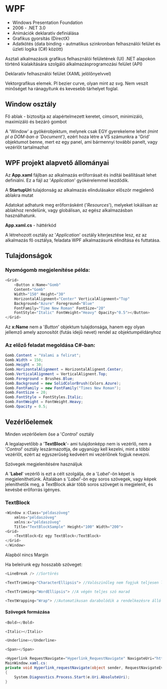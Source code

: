 # WPF
- Windows Presentation Foundation
- 2006 - .NET 3.0
- Animációk deklaratív definiálása
- Grafikus gyorsítás (DirectX)
- Adatkötés (data binding - autmatikus szinkronban felhasználói felület és üzleti logika (C#) között)

Asztali alkalmazások grafikus felhasználói felületének (UI) .NET alapokon történő kialakítására szolgáló alkalmazásprogramozási felület (API)

Deklaratív felhasználói felület (XAML jelölőnyelvvel)

Vektorgrafikus elemek. Pl bezier curve, olyan mint az svg. Nem veszít minőséget ha ránagyítunk és kevesebb tárhelyet foglal.

## Window osztály
Fő ablak - biztosítja az alapértelmezett keretet, címsort, minimizáló, maximizáló és bezáró gombot

A 'Window' a gyökérobjektum, melynek csak EGY gyerekeleme lehet *(mint pl a DOM-ban a 'Document')*, ezért hoza létre a VS számunkra a 'Grid' objektumot benne, mert ez egy panel, ami bármennyi további panelt, vagy vezérlőt tartalmazhat

## WPF projekt alapvető állományai
Az **App.xaml** fájlban az alkalmazás erőforrásait és indítái beállításait lehet definiálni. Ez a fájl az '*Application*' gyökérelemmel kezdődik.

A **StartupUri** tulajdonság az alkalmazás elindulásakor először megjelenő ablakra mutat

Adatokat adhatunk meg erőforrásként ('*Resources*'), melyeket lokálisan az ablakhoz rendelünk, vagy globálisan, az egész alkalmazásban használhatunk.

**App.xaml.cs** - háttérkód

A létrehozott osztály az '*Application*' osztály kiterjesztése lesz, ez az alkalmazás fő osztálya, feladata WPF alkalmazásunk elindítása és futtatása.

## Tulajdonságok
### Nyomógomb megjelenítése példa:
```cs
<Grid>
    <Button x:Name="Gomb"
    Content="Gomb"
    Width="150" Height="30"
    HorizontalAlignment="Center" VerticalAlignment="Top"
    Background="Azure" Foreground="Blue"
    FontFamily="Time New Roman" FontSize="20"
    FontStyle="Italic" FontWeight="Heavy" Opacity="0.5"></Button>
</Grid>
```
Az **x:Name** nem a '*Button*' objektum tulajdonsága, hanem egy olyan jellemző amely azonosítót (futás idejű nevet) rendel az objektumpéldányhoz

### Az előző feladat megoldása C#-ban:
```cs
Gomb.Content = "Valami a felirat";
Gomb.Width = 150;
Gomb.Height = 30;
Gomb.HorizontalAlignment = HorizontalAlignent.Center;
Gomb.VerticalAlignment = VerticalAlignent.Top;
Gomb.Foreground = Brushes.Blue;
Gomb.Background = new SolidColorBrush(Colors.Azure);
Gomb.FontFamily = new FontFamily("Times New Roman");
Gomb.FontSize = 20;
Gomb.FontStyle = FontStyles.Italic;
Gomb.FontWeight = FontWeight.Heavy;
Gomb.Opacity = 0.5;
```

## Vezérlőelemek
Minden vezérlőelem őse a '*Control*' osztály

A legalapvetőbb a '**TextBlock**'- ami tulajdonképp nem is vezérlő, nem a '*Control*' osztály leszármazottja, de ugyanúgy kell kezelni, mint a többi vezérlőt, ezért az egyszerűség kedvéért mi vezérlőnek fogjuk nevezni. 

Szövegek megjelenítésére használjuk

A '**Label**' vezérlő is ezt a célt szolgálja, de a '*Label*'-ön képet is megjeleníthetünk. Általában s '*Label*'-ön egy soros szövegek, vagy képek jeleníthetők meg, a TextBlock akár több soros szöveget is megjelenít, és kevésbé erőforrás igényes.

### TextBlock
```cs
<Window x:Class="példaszöveg"
    xmlns="példaszöveg"
    xmlns:x="példaszöveg"
    Title="TextBlockSample" Height="100" Width="200">
<Grid>
    <TextBlock>Ez egy TextBlock</TextBlock>
</Grid>
</Window>
```
Alapból nincs Margin

Ha beleírunk egy hosszabb szöveget:
```cs
<LineBreak /> //Sortörés

<TextTrimming="CharacterEllipsis"> //Valószinűleg nem fogjuk teljesen látni, de jelzi

<TextTrimming="WordEllipsis"> //A végén teljes szó marad

<TextWrapping="Wrap"> //Automatikusan darabolódik a rendelkezésre álló hely függvényében
```

#### Szövegek formázása
```cs
<Bold></Bold>

<Italic></Italic>

<Underline></Underline>

<Span></Span>

<Hyperlink RequestNavigate="Hyperlink_RequestNavigate" NavigateUri="https://www.google.com">link</Hyperlink> //Külső URL-ek eléréséhez a háttérkódban kezelnünk kell a *RequestNavigate* eseményt:
MainWindow.xaml.cs:
private void Hyperlink_requestNavigate(object sender, RequestNavigateEventArgs e)
{
    System.Diagnostics.Process.Start(e.Uri.AbsoluteUri);
}
```